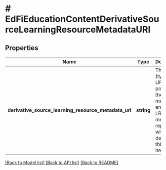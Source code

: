 # # EdFiEducationContentDerivativeSourceLearningResourceMetadataURI

## Properties

Name | Type | Description | Notes
------------ | ------------- | ------------- | -------------
**derivative_source_learning_resource_metadata_uri** | **string** | The URI (typical a URL) pointing to the metadata entry in a LRMI metadata repository, which describes this content item. |

[[Back to Model list]](../../README.md#models) [[Back to API list]](../../README.md#endpoints) [[Back to README]](../../README.md)
